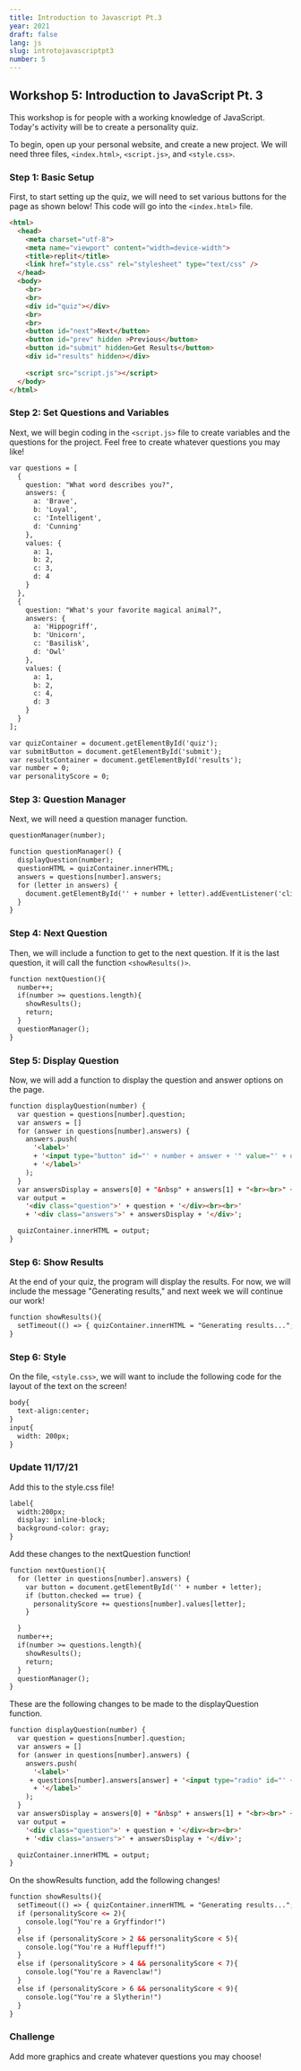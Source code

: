 ```yaml
---
title: Introduction to Javascript Pt.3
year: 2021
draft: false
lang: js
slug: introtojavascriptpt3
number: 5
---
```


## Workshop 5: Introduction to JavaScript Pt. 3

This workshop is for people with a working knowledge of JavaScript. Today's activity will be to create a personality quiz. 

To begin, open up your personal website, and create a new project. We will need three files, `<index.html>`, `<script.js>`, and `<style.css>`.

### Step 1: Basic Setup

First, to start setting up the quiz, we will need to set various buttons for the page as shown below! This code will go into the `<index.html>` file.

```html
<html>
  <head>
    <meta charset="utf-8">
    <meta name="viewport" content="width=device-width">
    <title>replit</title>
    <link href="style.css" rel="stylesheet" type="text/css" />
  </head>
  <body>
    <br>
    <br>
    <div id="quiz"></div>
    <br>
    <br>
    <button id="next">Next</button>
    <button id="prev" hidden >Previous</button>
    <button id="submit" hidden>Get Results</button>
    <div id="results" hidden></div>
    
    <script src="script.js"></script>
  </body>
</html>
```

### Step 2: Set Questions and Variables 
  
Next, we will begin coding in the `<script.js>` file to create variables and the questions for the project. Feel free to create whatever questions you may like! 
  
```html
var questions = [
  {
    question: "What word describes you?",
    answers: {
      a: 'Brave',
      b: 'Loyal',
      c: 'Intelligent',
      d: 'Cunning'
    },
    values: {
      a: 1,
      b: 2,
      c: 3,
      d: 4
    }
  },
  {
    question: "What's your favorite magical animal?",
    answers: {
      a: 'Hippogriff',
      b: 'Unicorn',
      c: 'Basilisk',
      d: 'Owl'
    },
    values: {
      a: 1,
      b: 2,
      c: 4,
      d: 3
    }
  }
];

var quizContainer = document.getElementById('quiz');
var submitButton = document.getElementById('submit');
var resultsContainer = document.getElementById('results');
var number = 0;
var personalityScore = 0;
```
  
### Step 3: Question Manager

Next, we will need a question manager function.
  
```html
questionManager(number);

function questionManager() {
  displayQuestion(number);
  questionHTML = quizContainer.innerHTML;
  answers = questions[number].answers;
  for (letter in answers) {
    document.getElementById('' + number + letter).addEventListener('click', nextQuestion);
  }
}
```
  
### Step 4: Next Question

Then, we will include a function to get to the next question.  If it is the last question, it will call the function `<showResults()>`.
  
```html
function nextQuestion(){
  number++;
  if(number >= questions.length){
    showResults();
    return;
  }
  questionManager();
}
```

### Step 5: Display Question

Now, we will add a function to display the question and answer options on the page.
  
```html
function displayQuestion(number) {
  var question = questions[number].question;
  var answers = []
  for (answer in questions[number].answers) {
    answers.push(
      '<label>'
      + '<input type="button" id="' + number + answer + '" value="' + questions[number].answers[answer] + '">'
      + '</label>'
    );
  }
  var answersDisplay = answers[0] + "&nbsp" + answers[1] + "<br><br>" + answers[2] + "&nbsp" + answers[3];
  var output =
    '<div class="question">' + question + '</div><br><br>'
    + '<div class="answers">' + answersDisplay + '</div>';

  quizContainer.innerHTML = output;
}
```


### Step 6: Show Results

At the end of your quiz, the program will display the results. For now, we will include the message "Generating results," and next week we will continue our work!
  
```html
function showResults(){
  setTimeout(() => { quizContainer.innerHTML = "Generating results..."; }, 2000);
}
```


### Step 6: Style

On the file, `<style.css>`, we will want to include the following code for the layout of the text on the screen!
  
```html
body{
  text-align:center;
}
input{
  width: 200px;
}
```

### Update 11/17/21

Add this to the style.css file!

```html
label{
  width:200px;
  display: inline-block;
  background-color: gray;
}
```

Add these changes to the nextQuestion function!

```html
function nextQuestion(){
  for (letter in questions[number].answers) {
    var button = document.getElementById('' + number + letter);
    if (button.checked == true) {
      personalityScore += questions[number].values[letter];
    }

  }
  number++;
  if(number >= questions.length){
    showResults();
    return;
  }
  questionManager();
}
```

These are the following changes to be made to the displayQuestion function.

```html
function displayQuestion(number) {
  var question = questions[number].question;
  var answers = []
  for (answer in questions[number].answers) {
    answers.push(
      '<label>'
     + questions[number].answers[answer] + '<input type="radio" id="' + number + answer + '" value="' + questions[number].answers[answer] + '">'
      + '</label>'
    );
  }
  var answersDisplay = answers[0] + "&nbsp" + answers[1] + "<br><br>" + answers[2] + "&nbsp" + answers[3];
  var output =
    '<div class="question">' + question + '</div><br><br>'
    + '<div class="answers">' + answersDisplay + '</div>';

  quizContainer.innerHTML = output;
}
```

On the showResults function, add the following changes!

```html
function showResults(){
  setTimeout(() => { quizContainer.innerHTML = "Generating results..."; }, 2000);
  if (personalityScore <= 2){
    console.log("You're a Gryffindor!")
  }
  else if (personalityScore > 2 && personalityScore < 5){
    console.log("You're a Hufflepuff!")
  }
  else if (personalityScore > 4 && personalityScore < 7){
    console.log("You're a Ravenclaw!")
  }
  else if (personalityScore > 6 && personalityScore < 9){
    console.log("You're a Slytherin!")
  }
}
```

### Challenge 
Add more graphics and create whatever questions you may choose!